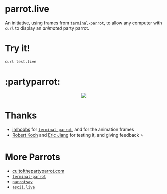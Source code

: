 # parrot.live

An initiative, using frames from [`terminal-parrot`](https://github.com/jmhobbs/terminal-parrot), to allow any computer with `curl` to display an _animated_ party parrot.

# Try it!
```bash
curl test.live
```

# :partyparrot:
<div align="center">
  <img src='https://d.pr/i/jKluc0.gif' />
</div>

# Thanks
* [jmhobbs](https://github.com/jmhobbs) for [`terminal-parrot`](https://github.com/jmhobbs/terminal-parrot), and for the animation frames
* [Robert Koch](https://github.com/kochie/) and [Eric Jiang](https://github.com/lorderikir) for testing it, and giving feedback ⭐

# More Parrots
* [cultofthepartyparrot.com](http://cultofthepartyparrot.com/)
* [`terminal-parrot`](https://github.com/jmhobbs/terminal-parrot)
* [`parrotsay`](https://github.com/matheuss/parrotsay)
* [`ascii.live`](https://github.com/hugomd/ascii.live)
